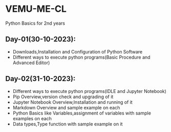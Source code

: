 # VEMU-ME-CL
Python Basics for 2nd years

## Day-01(30-10-2023):
  - Downloads,Installation and Configuration of Python Software
  - Different ways to execute python programs(Basic Procedure and Advanced Editor)

## Day-02(31-10-2023):
  - Different ways to execute python programs(IDLE and Jupyter Notebook)
  - Pip Overview,version check and upgrading of it
  - Jupyter Notebook Overview,Installation and running of it
  - Markdown Overview and sample example on each
  - Python Basics like Variables,assignment of variables with sample examples on each
  - Data types,Type function with sample example on it
